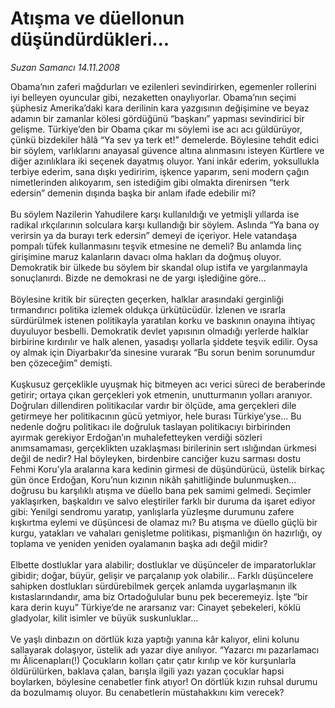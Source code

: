 # Atışma ve düellonun düşündürdükleri...

*Suzan Samancı 14.11.2008*

<div class="taraf_structure_2col_1zq">
<div class="margen_n">



 <p>Obama’nın zaferi mağdurları ve ezilenleri sevindirirken, egemenler rollerini iyi belleyen oyuncular gibi, nezaketten onaylıyorlar. Obama’nın seçimi şüphesiz Amerika’daki kara derilinin kara yazgısının değişimine ve beyaz adamın bir zamanlar kölesi gördüğünü “başkanı” yapması sevindirici bir gelişme. Türkiye’den bir Obama çıkar mı söylemi ise acı acı güldürüyor, çünkü bizdekiler hâlâ “Ya sev ya terk et!” demelerde. Böylesine tehdit edici bir söylem, varlıklarını anayasal güvence altına alınmasını isteyen Kürtlere ve diğer azınlıklara iki seçenek dayatmış oluyor. Yani inkâr ederim, yoksullukla terbiye ederim, sana dışkı yediririm, işkence yaparım, seni modern çağın nimetlerinden alıkoyarım, sen istediğim gibi olmakta direnirsen “terk edersin” demenin dışında başka bir anlam ifade edebilir mi? <br/><br/>Bu söylem Nazilerin Yahudilere karşı kullanıldığı ve yetmişli yıllarda ise radikal ırkçılarının solculara karşı kullandığı bir söylem. Aslında “Ya bana oy verirsin ya da burayı terk edersin” demeyi de içeriyor. Hele vatandaşa pompalı tüfek kullanmasını teşvik etmesine ne demeli? Bu anlamda linç girişimine maruz kalanların davacı olma hakları da doğmuş oluyor. Demokratik bir ülkede bu söylem bir skandal olup istifa ve yargılanmayla sonuçlanırdı. Bizde ne demokrasi ne de yargı işlediğine göre... <br/><br/>Böylesine kritik bir süreçten geçerken, halklar arasındaki gerginliği tırmandırıcı politika izlemek oldukça ürkütücüdür. İzlenen ve ısrarla sürdürülmek istenen politikayla yaratılan korku ve baskının onayına ihtiyaç duyuluyor besbelli. Demokratik devlet yapısının olmadığı yerlerde halklar birbirine kırdırılır ve halk alenen, yasadışı yollarla şiddete teşvik edilir. Oysa oy almak için Diyarbakır’da sinesine vurarak “Bu sorun benim sorunumdur ben çözeceğim” demişti. <br/><br/>Kuşkusuz gerçeklikle uyuşmak hiç bitmeyen acı verici süreci de beraberinde getirir; ortaya çıkan gerçekleri yok etmenin, unutturmanın yolları aranıyor. Doğruları dillendiren politikacılar vardır bir ölçüde, ama gerçekleri dile getirmeye her politikacının gücü yetmiyor, hele burası Türkiye’yse... Bu nedenle doğru politikacı ile doğruluk taslayan politikacıyı birbirinden ayırmak gerekiyor Erdoğan’ın muhalefetteyken verdiği sözleri anımsamaması, gerçeklikten uzaklaşması birilerinin sert ıslığından ürkmesi değil de nedir? Hal böyleyken, birdenbire canciğer kuzu sarması dostu Fehmi Koru’yla aralarına kara kedinin girmesi de düşündürücü, üstelik birkaç gün önce Erdoğan, Koru’nun kızının nikâh şahitliğinde bulunmuşken... doğrusu bu karşılıklı atışma ve düello bana pek samimi gelmedi. Seçimler yaklaşırken, başkaldırı ve salvo eleştiriler farklı bir duruma da işaret ediyor gibi: Yenilgi sendromu yaratıp, yanlışlarla yüzleşme durumunu zafere kışkırtma eylemi ve düşüncesi de olamaz mı? Bu atışma ve düello güçlü bir kurgu, yatakları ve vahaları genişletme politikası, pişmanlığın ön hazırlığı, oy toplama ve yeniden yeniden oyalamanın başka adı değil midir? <br/><br/>Elbette dostluklar yara alabilir; dostluklar ve düşünceler de imparatorluklar gibidir; doğar, büyür, gelişir ve parçalanıp yok olabilir... Farklı düşüncelere sahipken dostlukları sürdürebilmek gerçek anlamda uygarlaşmanın ilk kıstaslarındandır, ama biz Ortadoğulular bunu pek beceremeyiz. İşte “bir kara derin kuyu” Türkiye’de ne ararsanız var: Cinayet şebekeleri, köklü gladyolar, kilit isimler ve büyük suskunluklar... <br/><br/>Ve yaşlı dinbazın on dörtlük kıza yaptığı yanına kâr kalıyor, elini kolunu sallayarak dolaşıyor, üstelik adı yazar diye anılıyor. “Yazarcı mı pazarlamacı mı Âlicenapları(!) Çocukların kolları çatır çatır kırılıp ve kör kurşunlarla öldürülürken, baklava çalan, barışla ilgili yazı yazan çocuklar hapsi boylarken, böylesine cenabetler fink atıyor! On dörtlük kızın ruhsal durumu da bozulmamış oluyor. Bu cenabetlerin müstahakkını kim verecek?</p>

<br/>


<div id="taraf_not">
</div>

</div>


</div>

